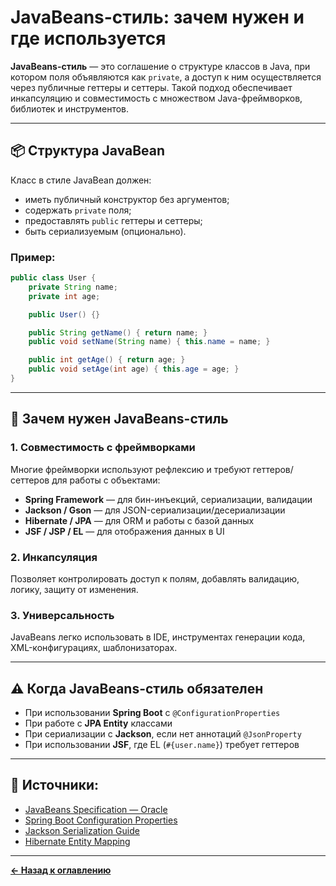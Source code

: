 # JavaBeans-стиль: зачем нужен и где используется

**JavaBeans-стиль** — это соглашение о структуре классов в Java, при котором поля объявляются как `private`, а доступ к ним осуществляется через публичные геттеры и сеттеры. Такой подход обеспечивает инкапсуляцию и совместимость с множеством Java-фреймворков, библиотек и инструментов.

---

## 📦 Структура JavaBean

Класс в стиле JavaBean должен:
- иметь публичный конструктор без аргументов;
- содержать `private` поля;
- предоставлять `public` геттеры и сеттеры;
- быть сериализуемым (опционально).

### Пример:
```java
public class User {
    private String name;
    private int age;

    public User() {}

    public String getName() { return name; }
    public void setName(String name) { this.name = name; }

    public int getAge() { return age; }
    public void setAge(int age) { this.age = age; }
}
```

---

## 🧩 Зачем нужен JavaBeans-стиль

### 1. **Совместимость с фреймворками**
Многие фреймворки используют рефлексию и требуют геттеров/сеттеров для работы с объектами:

- **Spring Framework** — для бин-инъекций, сериализации, валидации
- **Jackson / Gson** — для JSON-сериализации/десериализации
- **Hibernate / JPA** — для ORM и работы с базой данных
- **JSF / JSP / EL** — для отображения данных в UI

### 2. **Инкапсуляция**
Позволяет контролировать доступ к полям, добавлять валидацию, логику, защиту от изменения.

### 3. **Универсальность**
JavaBeans легко использовать в IDE, инструментах генерации кода, XML-конфигурациях, шаблонизаторах.

---

## ⚠️ Когда JavaBeans-стиль обязателен

- При использовании **Spring Boot** с `@ConfigurationProperties`
- При работе с **JPA Entity** классами
- При сериализации с **Jackson**, если нет аннотаций `@JsonProperty`
- При использовании **JSF**, где EL (`#{user.name}`) требует геттеров

---

## 🔗 Источники:

- [JavaBeans Specification — Oracle](https://www.oracle.com/java/technologies/javabeans.html)
- [Spring Boot Configuration Properties](https://docs.spring.io/spring-boot/docs/current/reference/html/application-properties.html)
- [Jackson Serialization Guide](https://github.com/FasterXML/jackson)
- [Hibernate Entity Mapping](https://hibernate.org/orm/documentation/)

---
[**← Назад к оглавлению**](../README.md)
